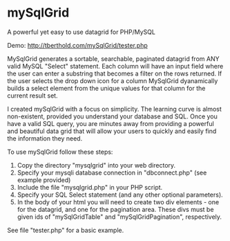 # mySqlGrid
A powerful yet easy to use datagrid for PHP/MySQL

Demo: http://tberthold.com/mySqlGrid/tester.php

MySqlGrid generates a sortable, searchable, paginated datagrid from ANY valid MySQL "Select" statement.  Each column will have an input field where the user can enter a substring that becomes a filter on the rows returned.  If the user selects the drop down icon for a column MySqlGrid dyanamically builds a select element from the unique values for that column for the current result set.

I created mySqlGrid with a focus on simplicity.  The learning curve is almost non-existent, provided you understand your database and SQL.  Once you have a valid SQL query, you are minutes away from providing a powerful and beautiful data grid that will allow your users to quickly and easily find the information they need.

To use mySqlGrid follow these steps:
1. Copy the directory "mysqlgrid" into your web directory. 
2. Specify your mysqli database connection in "dbconnect.php" (see example provided)
3. Include the file "mysqlgrid.php" in your PHP script. 
4. Specify your SQL Select statement (and any other optional parameters).  
5. In the body of your html you will need to create two div elements - one for the datagrid, and one for the pagination area.  These divs must be given ids of "mySqlGridTable" and "mySqlGridPagination", respectively.  

See file "tester.php" for a basic example.






